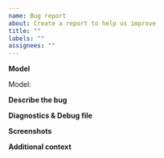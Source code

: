 ```yaml
---
name: Bug report
about: Create a report to help us improve
title: ""
labels: ""
assignees: ""
---
```


**Model**

<!--Specify the model listed on the box or the convector or the commercial name.
(not what is written in HA)
Specifier le nom du boitier ou le nom commercial du produit. pas ce qui apparait dans HA mais ce qui est ecrit surl étiquette du produit ou votre facture.-->

Model:

**Describe the bug**

<!--A clear and concise description of what the bug is.
Decrire le plus clairement votre pbl et si cela marchait avant sur une version précédente ou si cela n a jamais marcher.
(Issue du genre , j ai un soucis le truc marche pas, et cela marche dans l appli Heatzy. Je droppe votre demande direction jupiter.Cela m aide en rien sans le fichier de diag et sans plus d explication.)-->

**Diagnostics & Debug file**

<!--Please add the diagnostics file. This action runs all APIs and stores them in raw format. Sensitive data is hidden
Ajouter le fichier de diagnostic (et c est pas optionnel)
Activer au besoin le mode Debug ,faite quelques teste et soumette le fichier de debug. Ce fichier peut etre optionnel a l ouverture du pbl.-->

**Screenshots**

<!--If applicable, add screenshots to help explain your problem.
Quelque capture d ecran si cela peut aider-->

**Additional context**

<!--Add any other context about the problem here.
Tout ce que vous jugez utile.

Ah autre chose, si cela marchait le lundi et que cela ne marche plus le mardi. Et que vous avez pas fait de mise a jour de mon addon dans l intervalle. Mes pouvoirs de télépathie ou de telekinesie sont quasi nulle. j arrive pas a changer le code par la pensée sur votre Home Assistant.
Donc soit on a soucis chez Heatzy, soit vous avez modifier des choses de votre côté.
N hésiter pas ouvrir un issue mais dans ce cas, une description précise est requise -->

